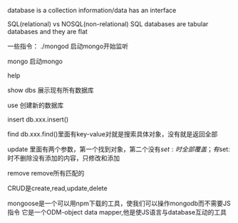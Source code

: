database is a collection information/data
has an interface

SQL(relational) vs NOSQL(non-relational)
SQL databases are tabular databases and they are flat


一些指令：
./mongod    启动mongo开始监听

mongo   启动mongo

help

show dbs    展示现有所有数据库

use     创建新的数据库

insert  db.xxx.insert()

find    db.xxx.find()里面有key-value对就是搜索具体对象，没有就是返回全部

update  里面有两个参数，第一个找到对象，第二个没有$set:时全部覆盖；有$set:时不删除没有添加的内容，只修改和添加

remove  remove所有匹配的

CRUD是create,read,update,delete


mongoose是一个可以用npm下载的工具，使我们可以操作mongodb而不需要JS指令
它是一个ODM-object data mapper,他是使JS语言与database互动的工具